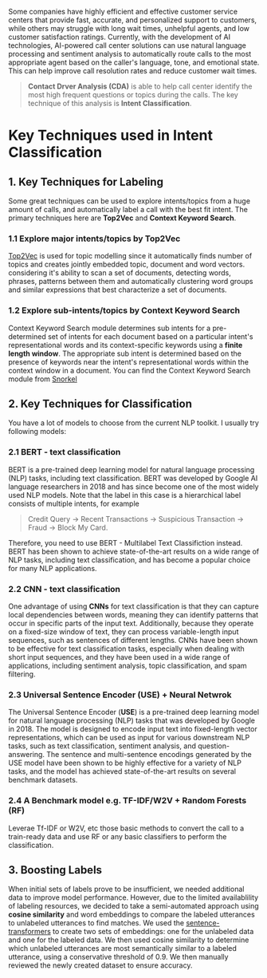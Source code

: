 Some companies have highly efficient and effective customer service centers that provide fast, accurate, and personalized support to customers, 
while others may struggle with long wait times, unhelpful agents, and low customer satisfaction ratings. Currently, with the development of AI technologies, AI-powered call center solutions can use natural language processing and 
sentiment analysis to automatically route calls to the most appropriate agent based on the caller's language, tone, and emotional state. 
This can help improve call resolution rates and reduce customer wait times.
> **Contact Drver Analysis (CDA)** is able to help call center identify the most high frequent questions or topics during the calls. 
> The key technique of this analysis is **Intent Classification**.


# Key Techniques used in Intent Classification
## 1. Key Techniques for Labeling
Some great techniques can be used to explore intents/topics from a huge amount of calls, and automatically label a call with the best fit intent.
The primary techniques here are **Top2Vec** and **Context Keyword Search**.
### 1.1 Explore major intents/topics by Top2Vec
[Top2Vec](https://github.com/frankxujobs2023/Top2Vec) is used for topic modelling since it automatically finds number of topics and creates jointly embedded topic, document and word vectors.
considering it's ability to scan a set of documents, detecting words, phrases, patterns between them and automatically clustering word groups 
and similar expressions that best characterize a set of documents.

### 1.2 Explore sub-intents/topics by Context Keyword Search
Context Keyword Search module determines sub intents for a pre-determined set of intents for each document 
based on a particular intent's representational words and its context-specific keywords using a **finite length window**. 
The appropriate sub intent is determined based on the presence of keywords near the intent's representational words within the context window in a document.
You can find the Context Keyword Search module from [Snorkel](https://github.com/frankxujobs2023/snorkel)

## 2. Key Techniques for Classification
You have a lot of models to choose from the current NLP toolkit. I usually try following models:
### 2.1 BERT - text classification
BERT is a pre-trained deep learning model for natural language processing (NLP) tasks, 
including text classification. BERT was developed by Google AI language researchers in 2018 and has since become one of the most widely used NLP models.
Note that the label in this case is a hierarchical label consists of multiple intents, for example

> Credit Query -> Recent Transactions -> Suspicious Transaction -> Fraud -> Block My Card.

Therefore, you need to use BERT - Multilabel Text Classifiction instead. BERT has been shown to achieve state-of-the-art results on a wide range of NLP tasks, 
including text classification, and has become a popular choice for many NLP applications.

### 2.2 CNN - text classification
One advantage of using **CNNs** for text classification is that they can capture local dependencies between words, 
meaning they can identify patterns that occur in specific parts of the input text. Additionally, because they operate on a fixed-size window of text, 
they can process variable-length input sequences, such as sentences of different lengths.
CNNs have been shown to be effective for text classification tasks, especially when dealing with short input sequences, 
and they have been used in a wide range of applications, including sentiment analysis, topic classification, and spam filtering.

### 2.3 Universal Sentence Encoder (USE) + Neural Netwrok
The Universal Sentence Encoder (**USE**) is a pre-trained deep learning model for natural language processing (NLP) tasks that was developed by Google in 2018. 
The model is designed to encode input text into fixed-length vector representations, which can be used as input for various downstream NLP tasks, 
such as text classification, sentiment analysis, and question-answering. The sentence and multi-sentence encodings generated by the USE model have been shown to be highly effective 
for a variety of NLP tasks, and the model has achieved state-of-the-art results on several benchmark datasets. 

### 2.4 A Benchmark model e.g. TF-IDF/W2V + Random Forests (RF)
Leverae Tf-IDF or W2V, etc those basic methods to convert the call to a train-ready data and use RF or any basic classifiers to perform the classification. 

## 3. Boosting Labels
When initial sets of labels prove to be insufficient, we needed additional data to improve model performance. 
However, due to the limited availablility of labeling resources, we decided to take a semi-automated approach using **cosine similarity** 
and word embeddings to compare the labeled utterances to unlabeled utterances to find matches. We used the [sentence-transformers](https://www.sbert.net/) 
to create two sets of embeddings: one for the unlabeled data and one for the labeled data. 
We then used cosine similarity to determine which unlabeled utterances are most semantically similar to a labeled utterance, 
using a conservative threshold of 0.9. We then manually reviewed the newly created dataset to ensure accuracy.

